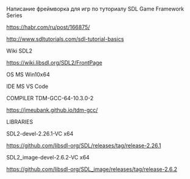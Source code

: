 Написание фреймворка для игр по туториалу SDL Game Framework Series

https://habr.com/ru/post/166875/

http://www.sdltutorials.com/sdl-tutorial-basics

Wiki SDL2

https://wiki.libsdl.org/SDL2/FrontPage

OS MS Win10x64

IDE MS VS Code

COMPILER TDM-GCC-64-10.3.0-2

https://jmeubank.github.io/tdm-gcc/

LIBRARIES

SDL2-devel-2.26.1-VC x64

https://github.com/libsdl-org/SDL/releases/tag/release-2.26.1

SDL2_image-devel-2.6.2-VC x64

https://github.com/libsdl-org/SDL_image/releases/tag/release-2.6.2
